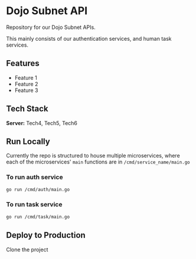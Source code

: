 # Dojo Subnet API

Repository for our Dojo Subnet APIs.

This mainly consists of our authentication services, and human task services.

## Features

- Feature 1
- Feature 2
- Feature 3


## Tech Stack

**Server:** Tech4, Tech5, Tech6


## Run Locally

Currently the repo is structured to house multiple microservices, where each of the microservices' `main` functions are in `/cmd/service_name/main.go`

### To run auth service
```bash
go run /cmd/auth/main.go
```

### To run task service
```bash
go run /cmd/task/main.go
```

## Deploy to Production

Clone the project